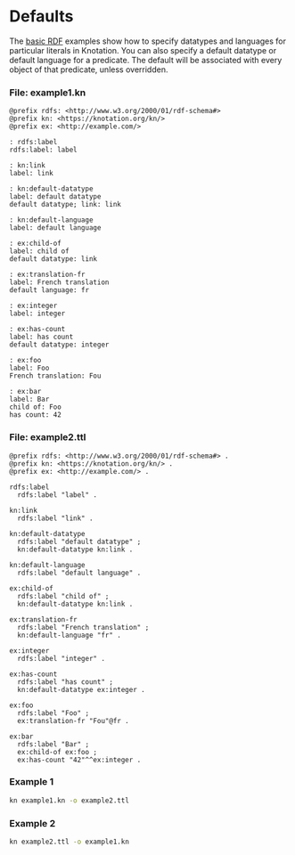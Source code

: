 # Defaults

The [basic RDF](basic-rdf.md) examples show how to specify datatypes and languages for particular literals in Knotation. You can also specify a default datatype or default language for a predicate. The default will be associated with every object of that predicate, unless overridden.


### File: example1.kn

```kn
@prefix rdfs: <http://www.w3.org/2000/01/rdf-schema#>
@prefix kn: <https://knotation.org/kn/>
@prefix ex: <http://example.com/>

: rdfs:label
rdfs:label: label

: kn:link
label: link

: kn:default-datatype
label: default datatype
default datatype; link: link

: kn:default-language
label: default language

: ex:child-of
label: child of
default datatype: link

: ex:translation-fr
label: French translation
default language: fr

: ex:integer
label: integer

: ex:has-count
label: has count
default datatype: integer

: ex:foo
label: Foo
French translation: Fou

: ex:bar
label: Bar
child of: Foo
has count: 42
```

### File: example2.ttl

```ttl
@prefix rdfs: <http://www.w3.org/2000/01/rdf-schema#> .
@prefix kn: <https://knotation.org/kn/> .
@prefix ex: <http://example.com/> .

rdfs:label
  rdfs:label "label" .

kn:link
  rdfs:label "link" .

kn:default-datatype
  rdfs:label "default datatype" ;
  kn:default-datatype kn:link .

kn:default-language
  rdfs:label "default language" .

ex:child-of
  rdfs:label "child of" ;
  kn:default-datatype kn:link .

ex:translation-fr
  rdfs:label "French translation" ;
  kn:default-language "fr" .

ex:integer
  rdfs:label "integer" .

ex:has-count
  rdfs:label "has count" ;
  kn:default-datatype ex:integer .

ex:foo
  rdfs:label "Foo" ;
  ex:translation-fr "Fou"@fr .

ex:bar
  rdfs:label "Bar" ;
  ex:child-of ex:foo ;
  ex:has-count "42"^^ex:integer .
```

### Example 1

```sh
kn example1.kn -o example2.ttl
```

### Example 2

```sh
kn example2.ttl -o example1.kn
```
